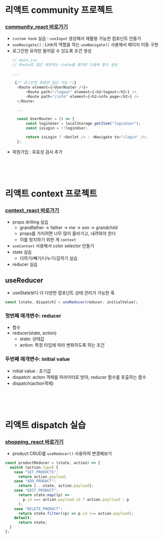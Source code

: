 # 리액트 community 프로젝트
### [community_react 바로가기](./community_react/README.md)
- `custom hook` 실습 : `useInput` 생성해서 재활용 가능한 컴포넌트 만들기
- `useNavigate()` : Link의 역할을 하는 `useNavigate()` 사용해서 페이지 이동 구현
- 로그인한 유저만 들어갈 수 있도록 조건 생성
  ```javascript
  // main.jsx
  // Route로 접근 제한하는 route를 묶어준 다음에 함수 생성

  ...

   {/* 로그인한 회원만 접근 가능 */}
    <Route element={<UserRouter />}>
        <Route path="/logout" element={<h2>logout</h2>} />
        <Route path="/info" element={<h2>info page</h2>} />
    </Route>

    ...

    const UserRouter = () => {
        const loginUser = localStorage.getItem("loginUser");
        const isLogin = !!loginUser;

        return isLogin ? <Outlet /> : <Navigate to="/login" />;
    };
  ```
- 회원가입 : 유효성 검사 추가

<br/>
<br/>
<br/>

# 리액트 context 프로젝트
### [context_react 바로가기](./context_react/README.md)
- props drilling 실습 
  - grandfather -> father -> me -> son -> grandchild
  - props를 가지려면 너무 많이 올라가고, 내려와야 한다    
  - 이를 방지하기 위한 게 `context`   
- `useContext` 사용해서 color selector 만들기
- state 실습
  - 더하기/빼기/나누기/곱하기 실습
- reducer 실습
## useReducer
- useState보다 더 다양한 컴포넌트 상태 관리가 가능한 훅
```javascript
const [state, dispatch] = useReducer(reducer, initialValue);
```
### 첫번째 매개변수: reducer
   - 함수
   - reducer(state, action)
       - state: 상태값
       - action: 특정 타입에 따라 변화하도록 하는 조건
### 두번째 매개변수: initial value
   - initial value : 초기값
   - dispatch: aciton 객체를 파라미터로 받아, reducer 함수를 호출하는 함수
   - dispatch(action객체)


<br/>
<br/>
<br/>

# 리액트 dispatch 실습
### [shopping_react 바로가기](../240702/shopping_react/README.md)
- product CRUD를 `useReducer()` 사용하여 변경해보기
```javascript
const productReducer = (state, action) => {
  switch (action.type) {
    case "SET_PRODUCTS":
      return action.payload;
    case "ADD_PRODUCT":
      return [...state, action.payload];
    case "EDIT_PRODUCT":
      return state.map((p) =>
        p.id === action.payload.id ? action.paylload : p
      );
    case "DELETE_PRODUCT":
      return state.filter((p) => p.id !== action.payload);
    default:
      return state;
  }
};
```